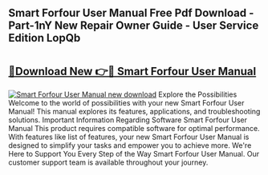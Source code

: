 ## Smart Forfour User Manual Free Pdf Download - Part-1nY New Repair Owner Guide - User Service Edition LopQb

# <h2><a href="http://bc54273.oget.top/?id=Smart+Forfour+User+Manual">🔗Download New 👉🔴 Smart Forfour User Manual</a></h2>

[![Smart Forfour User Manual new download](https://i.imgur.com/5g1atiW.png)](http://bc54273.oget.top/?id=Smart+Forfour+User+Manual)
Explore the Possibilities Welcome to the world of possibilities with your new Smart Forfour User Manual! This manual explores its features, applications, and troubleshooting solutions. Important Information Regarding Software Smart Forfour User Manual This product requires compatible software for optimal performance. With features like list of features, your new Smart Forfour User Manual is designed to simplify your tasks and empower you to achieve more. We're Here to Support You Every Step of the Way Smart Forfour User Manual. Our customer support team is available throughout your journey.
